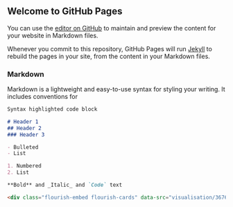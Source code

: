 ## Welcome to GitHub Pages

You can use the [editor on GitHub](https://github.com/colazeta/covid-calabria/edit/gh-pages/index.md) to maintain and preview the content for your website in Markdown files.

Whenever you commit to this repository, GitHub Pages will run [Jekyll](https://jekyllrb.com/) to rebuild the pages in your site, from the content in your Markdown files.

### Markdown

Markdown is a lightweight and easy-to-use syntax for styling your writing. It includes conventions for

```markdown
Syntax highlighted code block

# Header 1
## Header 2
### Header 3

- Bulleted
- List

1. Numbered
2. List

**Bold** and _Italic_ and `Code` text

<div class="flourish-embed flourish-cards" data-src="visualisation/3676056" data-url="https://flo.uri.sh/visualisation/3676056/embed" aria-label=""><script src="https://public.flourish.studio/resources/embed.js"></script></div>

